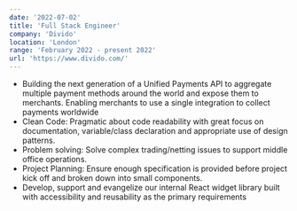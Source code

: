 ```yaml
---
date: '2022-07-02'
title: 'Full Stack Engineer'
company: 'Divido'
location: 'London'
range: 'February 2022 - present 2022'
url: 'https://www.divido.com/'
---
```


- Building the next generation of a Unified Payments API to aggregate multiple payment methods around the world and expose them to merchants. Enabling merchants to use a single integration to collect payments worldwide
- Clean Code: Pragmatic about code readability with great focus on documentation, variable/class declaration and appropriate use of design patterns.
- Problem solving: Solve complex trading/netting issues to support middle office operations.
- Project Planning: Ensure enough specification is provided before project kick off and broken down into small components.
- Develop, support and evangelize our internal React widget library built with accessibility and reusability as the primary requirements
